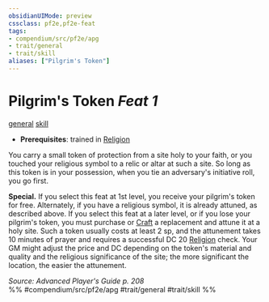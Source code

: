 ```yaml
---
obsidianUIMode: preview
cssclass: pf2e,pf2e-feat
tags:
- compendium/src/pf2e/apg
- trait/general
- trait/skill
aliases: ["Pilgrim's Token"]
---
```

# Pilgrim's Token  *Feat 1*  
[general](../../rules/traits/general.md)  [skill](../../rules/traits/skill.md)  

- **Prerequisites**: trained in [Religion](../skills.md#Religion)

You carry a small token of protection from a site holy to your faith, or you touched your religious symbol to a relic or altar at such a site. So long as this token is in your possession, when you tie an adversary's initiative roll, you go first.

**Special.** If you select this feat at 1st level, you receive your pilgrim's token for free. Alternately, if you have a religious symbol, it is already attuned, as described above. If you select this feat at a later level, or if you lose your pilgrim's token, you must purchase or [Craft](../../rules/actions/craft.md) a replacement and attune it at a holy site. Such a token usually costs at least 2 sp, and the attunement takes 10 minutes of prayer and requires a successful DC 20 [Religion](../skills.md#Religion) check. Your GM might adjust the price and DC depending on the token's material and quality and the religious significance of the site; the more significant the location, the easier the attunement.

*Source: Advanced Player's Guide p. 208*  
%% #compendium/src/pf2e/apg #trait/general #trait/skill %%
